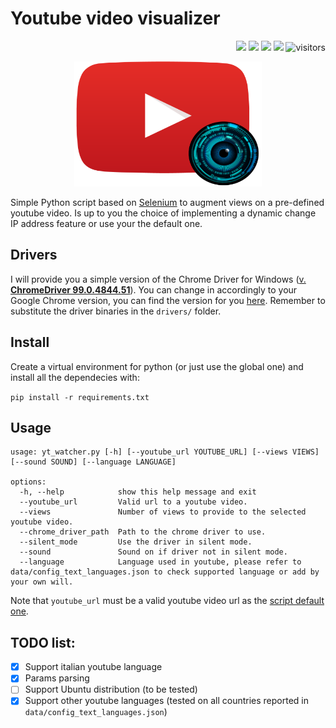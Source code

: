 # Youtube video visualizer
<p align="right">
  <img src="https://img.shields.io/badge/Python-FFD43B?logo=python&logoColor=blu"/>
  <img src="https://img.shields.io/badge/Selenium-43B02A?logo=Selenium&logoColor=white"/>
  <img src="https://img.shields.io/badge/Google_chrome-4285F4?logo=Google-chrome&logoColor=white"/>
  <img src="https://img.shields.io/badge/Windows-0078D6?logo=windows&logoColor=white"/>
<img src="https://visitor-badge.laobi.icu/badge?page_id=lorenzo-stacchio.Youtube_video_visualizer" alt="visitors">
</p>

<p align="center">
  <img src="imgs/icon.png" alt="icon" width=300 height=200/>
</p>

Simple Python script based on [Selenium](https://www.selenium.dev/) to augment views on a pre-defined youtube video. Is
up to you the choice of implementing a dynamic change IP address feature or use your the default one.

## Drivers

I will provide you a simple version of the Chrome Driver for Windows ([v. **ChromeDriver
99.0.4844.51**](https://chromedriver.storage.googleapis.com/index.html?path=99.0.4844.51/)). You can change in
accordingly to your Google Chrome version, you can find the version for
you [here](https://chromedriver.chromium.org/downloads). Remember to substitute the driver binaries in
the ```drivers/``` folder.

## Install

Create a virtual environment for python (or just use the global one) and install all the dependecies with:

```pip install -r requirements.txt```

## Usage

```
usage: yt_watcher.py [-h] [--youtube_url YOUTUBE_URL] [--views VIEWS] [--sound SOUND] [--language LANGUAGE]

options:
  -h, --help            show this help message and exit
  --youtube_url         Valid url to a youtube video.
  --views               Number of views to provide to the selected youtube video.
  --chrome_driver_path  Path to the chrome driver to use.
  --silent_mode         Use the driver in silent mode.
  --sound               Sound on if driver not in silent mode.
  --language            Language used in youtube, please refer to data/config_text_languages.json to check supported language or add by your own will.
  ```

Note that ```youtube_url``` must be a valid youtube video url as
the [script default one](https://www.youtube.com/watch?v=BwWGZJeRVmU).

## TODO list:

- [x] Support italian youtube language
- [x] Params parsing
- [ ] Support Ubuntu distribution (to be tested)
- [x] Support other youtube languages (tested on all countries reported in ```data/config_text_languages.json```)